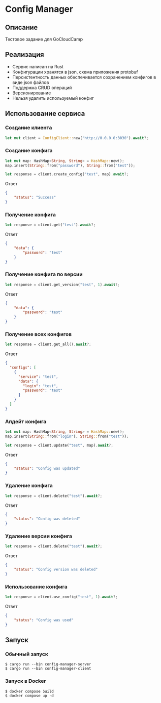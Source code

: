 # Config Manager

## Описание

Тестовое задание для GoCloudCamp

## Реализация

+ Сервис написан на Rust
+ Конфигурации хранятся в json, схема приложения protobuf
+ Персистентность данных обеспечивается сохранением конфигов в виде json файлов
+ Поддержка CRUD операций
+ Версионирование
+ Нельзя удалить используемый конфиг

## Использование сервиса

### Создание клиента
```rust
let mut client = ConfigClient::new("http://0.0.0.0:3030").await?;
```
### Создание конфига
```rust
let mut map: HashMap<String, String> = HashMap::new();
map.insert(String::from("password"), String::from("test"));

let response = client.create_config("test", map).await?;
```
Ответ
```json
{
    "status": "Success"
}
```
### Получение конфига
```rust
let response = client.get("test").await?;
```
Ответ
```json
{
    "data": {
        "password": "test"
    }
}
```
### Получение конфига по версии
```rust
let response = client.get_version("test", 1).await?;
```
Ответ
```json
{
    "data": {
        "password": "test"
    }
}
```
### Получение всех конфигов
```rust
let response = client.get_all().await?;
```
Ответ
```json
{
  "configs": [
    {
      "service": "test",
      "data": {
        "login": "test",
        "password": "test"
      }
    }
  ]
}
```
### Апдейт конфига
```rust
let mut map: HashMap<String, String> = HashMap::new();
map.insert(String::from("login"), String::from("test"));

let response = client.update("test", map).await?;
```
Ответ
```json
{
    "status": "Config was updated"
}
```
### Удаление конфига
```rust
let response = client.delete("test").await?;
```
Ответ
```json
{
    "status": "Config was deleted"
}
```
### Удаление версии конфига
```rust
let response = client.delete("test").await?;
```
Ответ
```json
{
    "status": "Config version was deleted"
}
```
### Использование конфига
```rust
let response = client.use_config("test", 1).await?;
```
Ответ
```json
{
    "status": "Config was used"
}
```
## Запуск

### Обычный запуск
```
$ cargo run --bin config-manager-server
$ cargo run --bin config-manager-client
```
### Запуск в Docker
```
$ docker compose build
$ docker compose up -d
```

